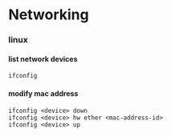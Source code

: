 # Networking

### linux

#### list network devices

```
ifconfig
```

#### modify mac address
```
ifconfig <device> down
ifconfig <device> hw ether <mac-address-id>
ifconfig <device> up
```
